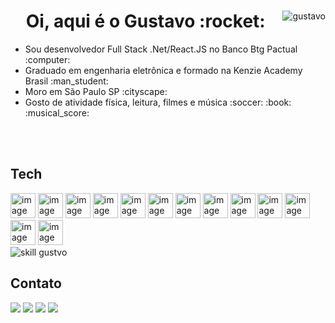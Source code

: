 <div align="center" >
     <img align="right"  src="https://gustavo-messias.vercel.app/static/media/astro2.a7a85399.png" alt="gustavo">
	<div align="left" >
		<h1 align="center" >Oi, aqui é o Gustavo :rocket:  </h1>
</div>	
</div>	

<div align="left"> 
<ul>
<li> Sou desenvolvedor Full Stack .Net/React.JS no Banco Btg Pactual :computer: </li>
<li> Graduado em engenharia eletrônica e formado na Kenzie Academy Brasil :man_student: </li>
<li> Moro em São Paulo SP :cityscape: </li>
<li> Gosto de atividade física, leitura, filmes e música :soccer: :book: :musical_score: </li>
</ul>
    
</div>

</br>
</br>

## Tech

<div>
<div>
  <img src="https://cdn.jsdelivr.net/gh/devicons/devicon/icons/react/react-original.svg" width="40" height="40" alt="image tech">
  <img src="https://cdn.jsdelivr.net/gh/devicons/devicon/icons/javascript/javascript-original.svg" width="40" height="40" alt="image tech">
  <img src="https://cdn.jsdelivr.net/gh/devicons/devicon/icons/typescript/typescript-original.svg" width="40" height="40" alt="image tech">
  <img src="https://cdn.jsdelivr.net/gh/devicons/devicon/icons/html5/html5-original.svg" width="40" height="40" alt="image tech">
  <img src="https://cdn.jsdelivr.net/gh/devicons/devicon/icons/css3/css3-original.svg" width="40" height="40" alt="image tech">

  <img src="https://cdn.jsdelivr.net/gh/devicons/devicon/icons/dot-net/dot-net-original.svg" width="40" height="40" alt="image tech">
  <img src="https://cdn.jsdelivr.net/gh/devicons/devicon/icons/csharp/csharp-original.svg" width="40" height="40" alt="image tech">
  <img src="https://cdn.jsdelivr.net/gh/devicons/devicon/icons/nodejs/nodejs-original.svg" width="40" height="40" alt="image tech">
  <img src="https://cdn.jsdelivr.net/gh/devicons/devicon/icons/python/python-original.svg" width="40" height="40" alt="image tech">
  <img src="https://cdn.jsdelivr.net/gh/devicons/devicon/icons/docker/docker-plain-wordmark.svg" width="40" height="40" alt="image tech">

  <img src="https://cdn.jsdelivr.net/gh/devicons/devicon/icons/mysql/mysql-plain-wordmark.svg" width="40" height="40" alt="image tech">
  <img src="https://cdn.jsdelivr.net/gh/devicons/devicon/icons/postgresql/postgresql-plain-wordmark.svg" width="40" height="40" alt="image tech">
  <img src="https://cdn.jsdelivr.net/gh/devicons/devicon/icons/redis/redis-original.svg" width="40" height="40" alt="image tech">

</div>
 
  <div>
    <img  src = "https://github-readme-stats.vercel.app/api/top-langs?username=gustavom96&show_icons=true&locale=pt-br&layout=compact&theme=dark"alt = "skill gustvo" />
  </div>  
      
    
</div>
  

  
## Contato
<div>
  <a href="mailto:gustavo.hmessias96@gmail.com"><img src="https://img.shields.io/badge/Email-D14836?style=for-the-badge&logo=gmail&logoColor=white"></a>
  <a href="https://gustavo-messias.vercel.app" target="_blank"><img src="https://img.shields.io/badge/Portfolio-000000?style=for-the-badge&logo=vercel&logoColor=white" target="_blank"></a> 
<a href="https://drive.google.com/file/d/1RE5qfxSrBpv7IdrY5PGb3rCWREEV1FIv/view?usp=sharing"><img src="https://img.shields.io/badge/curriculo-002333?style=for-the-badge&logo=gitbook&logoColor=white"></a>
  <a href="https://www.linkedin.com/in/gustavo-messias" target="_blank"><img src="https://img.shields.io/badge/-LinkedIn-%230077B5?style=for-the-badge&logo=linkedin&logoColor=white" target="_blank"></a> 
</div>
 
    
